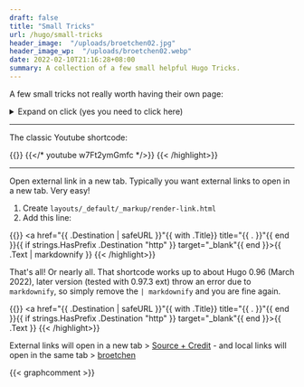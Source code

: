 ```yaml
---
draft: false
title: "Small Tricks"
url: /hugo/small-tricks
header_image:  "/uploads/broetchen02.jpg"
header_image_wp:  "/uploads/broetchen02.webp"
date: 2022-02-10T21:16:28+08:00
summary: A collection of a few small helpful Hugo Tricks. 
---
```




A few small tricks not really worth having their own page:

  <details class="p-3 rounded-lg">
  <summary class="leading-6">Expand on click (yes you need to click here) </summary>

<div class="mt-3">
  <p class=" text-blue-800 ">You can do that simply and JS free with that structure:
  
  {{< highlight html >}}
  <details>  
  <summary>Some Header</summary>  
  <div>Some hidden text</div>  
  </details>
{{< /highlight >}}

   </p></div></details>

  <hr>

The classic Youtube shortcode: 

{{<highlight go-html-template>}}
{{</* youtube w7Ft2ymGmfc */>}}
{{< /highlight>}}

  <hr>

Open external link in a new tab. 
Typically you want external links to open in a new tab. Very easy!
1. Create `layouts/_default/_markup/render-link.html`
2. Add this line:

{{<highlight go-html-template>}}
<a href="{{ .Destination | safeURL }}"{{ with .Title}} title="{{ . }}"{{ end }}{{ if strings.HasPrefix .Destination "http" }} target="_blank"{{ end }}>{{ .Text | markdownify }}</a>
{{< /highlight>}}

That's all! Or nearly all. That shortcode works up to about Hugo 0.96 (March 2022), later version (tested with 0.97.3 ext) throw an error due to `markdownify`, so simply remove the `| markdownify` and you are fine again. 

{{<highlight go-html-template>}}
<a href="{{ .Destination | safeURL }}"{{ with .Title}} title="{{ . }}"{{ end }}{{ if strings.HasPrefix .Destination "http" }} target="_blank"{{ end }}>{{ .Text }}</a>
{{< /highlight>}}

External links will open in a new tab > [Source + Credit](https://agrimprasad.com/post/hugo-goldmark-markdown/#:~:text=Thus%2C%20if%20you%20want%20to,_blank%22%20attribute%20to%20the%20links.) - and local links will open in the same tab > [broetchen](/broetchen/)

  {{< graphcomment >}} 